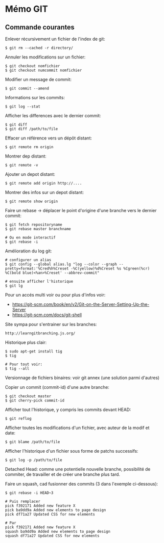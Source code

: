 # Mémo GIT

## Commande courantes

Enlever récursivement un fichier de l'index de git:

    $ git rm --cached -r directory/

Annuler les modifications sur un fichier:

    $ git checkout nomfichier
    $ git checkout numcommit nomfichier

Modifier un message de commit:

    $ git commit --amend

Informations sur les commits:

    $ git log --stat

Afficher les differences avec le dernier commit:

    $ git diff 
    $ git diff /path/to/file

Effacer un référence vers un dépôt distant:
    
    $ git remote rm origin

Montrer dep distant:

    $ git remote -v

Ajouter un depot distant:
    
    $ git remote add origin http://....

Montrer des infos sur un depot distant:
    
    $ git remote show origin

Faire un rebase -> déplacer le point d'origine d'une branche vers le dernier commit:
    
    $ git fetch repositoryname
    $ git rebase master branchname
    
    # Ou en mode interactif
    $ git rebase -i

Amélioration du log git:
    
    # configurer un alias
    $ git config --global alias.lg "log --color --graph --pretty=format:'%Cred%h%Creset -%C(yellow)%d%Creset %s %Cgreen(%cr) %C(bold blue)<%an>%Creset' --abbrev-commit"

    # ensuite afficher l'historique
    $ git lg
    
Pour un accés multi voir ou pour plus d'infos voir:
 - https://git-scm.com/book/en/v2/Git-on-the-Server-Setting-Up-the-Server
 - https://git-scm.com/docs/git-shell

Site sympa pour s'entrainer sur les branches:

    http://learngitbranching.js.org/

Historique plus clair:

    $ sudo apt-get install tig
    $ tig 
    
    # Pour tout voir:
    $ tig --all

Versionnage de fichiers binaires: voir git annex (une solution parmi d'autres)

Copier un commit (commit-id) d'une autre branche:

    $ git checkout master
    $ git cherry-pick commit-id

Afficher tout l'historique, y compris les commits devant HEAD:

    $ git reflog

Afficher toutes les modifications d'un fichier, avec auteur de la modif et date:

    $ git blame /path/to/file

Afficher l'historique d'un fichier sous forme de patchs successifs:
    
    $ git log -p /path/to/file

Detached Head: comme une potentielle nouvelle branche, possibilité de commiter, de travailler et de créer une branche plus tard.

Faire un squash, cad fusionner des commits (3 dans l'exemple ci-dessous):

	$ git rebase -i HEAD~3

	# Puis remplacer
	pick f392171 Added new feature X
	pick ba9dd9a Added new elements to page design
	pick df71a27 Updated CSS for new elements

	# Par
	pick f392171 Added new feature X
	squash ba9dd9a Added new elements to page design
	squash df71a27 Updated CSS for new elements



